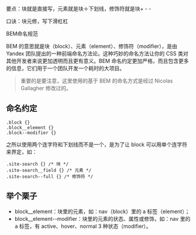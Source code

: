 要点：块就是直接写，元素就是块＋下划线，修饰符就是块+ - - 

口诀：块元修，写下滑杠杠

BEM命名规范

BEM 的意思就是块（block）、元素（element）、修饰符（modifier），是由 Yandex 团队提出的一种前端命名方法论。这种巧妙的命名方法让你的 CSS 类对其他开发者来说更加透明而且更有意义。BEM 命名约定更加严格，而且包含更多的信息，它们用于一个团队开发一个耗时的大项目。

> 重要的是要注意，这里使用的基于 BEM 的命名方式是经过 Nicolas Gallagher 修改过的。

## 命名约定



```
.block {}
.block__element {}
.block--modifier {}
```



之所以使用两个连字符和下划线而不是一个，是为了让 block 可以用单个连字符来界定，如：

```
.site-search {} /* 块 */
.site-search__field {} /* 元素 */
.site-search--full {} /* 修饰符 */
```



## 举个栗子



- block__element：块里的元素，如：nav（block）里的 a 标签（element）；
- block__element--modifier：块里的元素的状态、属性或修饰，如：nav 里的 a 标签，有 active、hover、normal 3 种状态（modifier）。